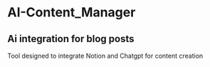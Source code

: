 # AI-Content_Manager

## Ai integration for blog posts

Tool designed to integrate Notion and Chatgpt for content creation